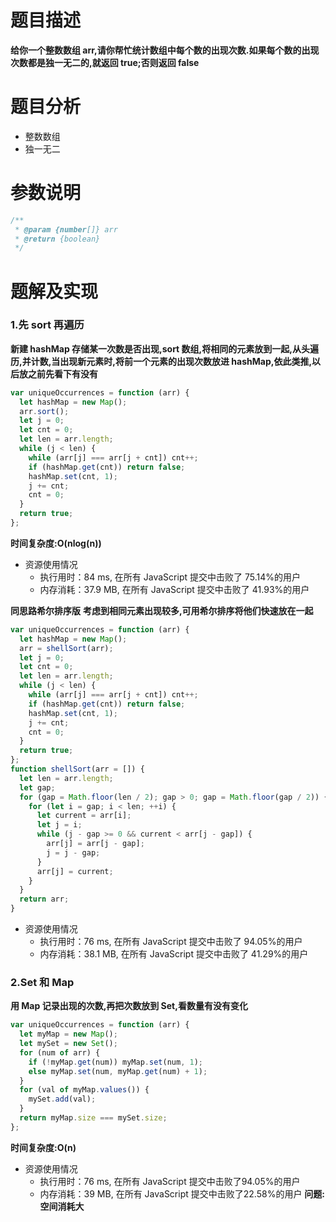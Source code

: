 # 题目描述

**给你一个整数数组 arr,请你帮忙统计数组中每个数的出现次数.如果每个数的出现次数都是独一无二的,就返回 true;否则返回 false**

# 题目分析

- 整数数组
- 独一无二

# 参数说明

```js
/**
 * @param {number[]} arr
 * @return {boolean}
 */
```

# 题解及实现

### 1.先 sort 再遍历

**新建 hashMap 存储某一次数是否出现,sort 数组,将相同的元素放到一起,从头遍历,并计数,当出现新元素时,将前一个元素的出现次数放进 hashMap,依此类推,以后放之前先看下有没有**

```js
var uniqueOccurrences = function (arr) {
  let hashMap = new Map();
  arr.sort();
  let j = 0;
  let cnt = 0;
  let len = arr.length;
  while (j < len) {
    while (arr[j] === arr[j + cnt]) cnt++;
    if (hashMap.get(cnt)) return false;
    hashMap.set(cnt, 1);
    j += cnt;
    cnt = 0;
  }
  return true;
};
```

**时间复杂度:O(nlog(n))**

- 资源使用情况
  - 执行用时：84 ms, 在所有 JavaScript 提交中击败了 75.14%的用户
  - 内存消耗：37.9 MB, 在所有 JavaScript 提交中击败了 41.93%的用户

**同思路希尔排序版**
**考虑到相同元素出现较多,可用希尔排序将他们快速放在一起**

```js
var uniqueOccurrences = function (arr) {
  let hashMap = new Map();
  arr = shellSort(arr);
  let j = 0;
  let cnt = 0;
  let len = arr.length;
  while (j < len) {
    while (arr[j] === arr[j + cnt]) cnt++;
    if (hashMap.get(cnt)) return false;
    hashMap.set(cnt, 1);
    j += cnt;
    cnt = 0;
  }
  return true;
};
function shellSort(arr = []) {
  let len = arr.length;
  let gap;
  for (gap = Math.floor(len / 2); gap > 0; gap = Math.floor(gap / 2)) {
    for (let i = gap; i < len; ++i) {
      let current = arr[i];
      let j = i;
      while (j - gap >= 0 && current < arr[j - gap]) {
        arr[j] = arr[j - gap];
        j = j - gap;
      }
      arr[j] = current;
    }
  }
  return arr;
}
```

- 资源使用情况
  - 执行用时：76 ms, 在所有 JavaScript 提交中击败了 94.05%的用户
  - 内存消耗：38.1 MB, 在所有 JavaScript 提交中击败了 41.29%的用户

### 2.Set 和 Map

**用 Map 记录出现的次数,再把次数放到 Set,看数量有没有变化**

```js
var uniqueOccurrences = function (arr) {
  let myMap = new Map();
  let mySet = new Set();
  for (num of arr) {
    if (!myMap.get(num)) myMap.set(num, 1);
    else myMap.set(num, myMap.get(num) + 1);
  }
  for (val of myMap.values()) {
    mySet.add(val);
  }
  return myMap.size === mySet.size;
};
```
**时间复杂度:O(n)**
- 资源使用情况
  + 执行用时：76 ms, 在所有 JavaScript 提交中击败了94.05%的用户
  + 内存消耗：39 MB, 在所有 JavaScript 提交中击败了22.58%的用户
  **问题:空间消耗大**